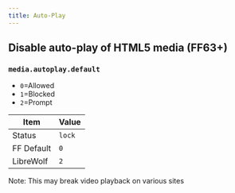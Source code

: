 ```yaml
---
title: Auto-Play
---
```


## Disable auto-play of HTML5 media (FF63+)

### `media.autoplay.default`

- `0`=Allowed
- `1`=Blocked
- `2`=Prompt

| Item       | Value |
| ---------- | ----- |
| Status     | `lock` |
| FF Default | `0` |
| LibreWolf  | `2` |

Note: This may break video playback on various sites
